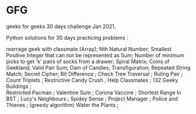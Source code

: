 # GFG 
geeks for geeks 30 days challenge Jan 2021.

Python solutions for 30 days practicing problems : 

  rearrage geek with classmate.(Array);
  Nth Natural Number;
  Smallest Positive Integer that can not be represented as Sum;
  Number of minimum picks to get 'k' pairs of socks from a drawer;
  Spiral Matrix;
  Coins of Geekland;
  Valid Pair Sum;
  Dam of Candies;
  Transfiguration;
  Repeated String Match;
  Secret Cipher;
  Bit Difference ;
  Check Tree Traversal ;
  Ruling Pair    ;
  Count Triplets ;
  Restrictive Candy Crush ;
  Help Classmates ;
  132 Geeky Buildings ;      
  Restricted Pacman ;
  Valentine Sum ;
  Corona Vaccine ;
  Shortest Range In BST ;
  Lucy's Neighbours ;
  Spidey Sense ;
  Project Manager ;
  Police and Thieves ; (greedy algorithm)
  Water the Plants ;

